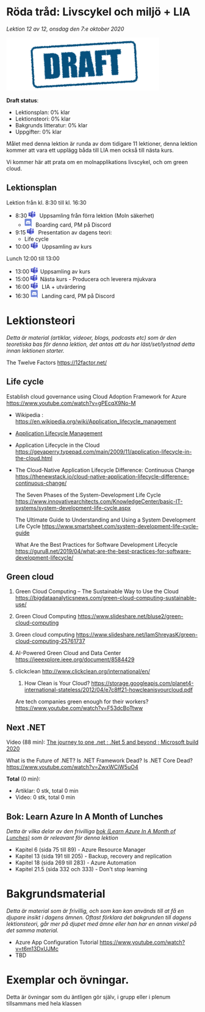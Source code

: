 # Röda tråd: Livscykel och miljö + LIA

*Lektion 12 av 12, onsdag den 7:e oktober 2020*

![Draft](/assets/images/draft.png)

**Draft status**:

* Lektionsplan: 0% klar
* Lektionsteori: 0% klar
* Bakgrunds litteratur: 0% klar
* Uppgifter: 0% klar

Målet med denna lektion är runda av dom tidigare 11 lektioner, denna lektion kommer att vara ett upplägg båda till LIA men också till nästa kurs.

Vi kommer här att prata om en molnapplikations livscykel, och om green cloud.

## Lektionsplan
Lektion från kl. 8:30 till kl. 16:30

* 8:30 <img style="margin-right:0.5em;" src="assets/images/teams18.png"  alt="Teams"/> Uppsamling från förra lektion (Moln säkerhet)
  * <img style="margin-right:0.5em;" src="assets/images/discord18.png" alt="Discord"/> Boarding card, PM på Discord
* 9:15 <img style="margin-right:0.5em;" src="assets/images/teams18.png"  alt="Teams"/> Presentation av dagens teori: 
  * Life cycle
* 10:00 <img style="margin-right:0.5em;" src="assets/images/teams18.png"  alt="Teams"/> Uppsamling av kurs

Lunch 12:00 till 13:00

* 13:00 <img style="margin-right:0.5em;" src="assets/images/teams18.png" alt="Teams"/>Uppsamling av kurs
* 15:00 <img style="margin-right:0.5em;" src="assets/images/teams18.png" alt="Teams"/>Nästa kurs - Producera och leverera mjukvara
* 16:00 <img style="margin-right:0.5em;" src="assets/images/teams18.png" alt="Teams"/> LIA + utvärdering
* 16:30 <img style="margin-right:0.5em;" src="assets/images/discord18.png" alt="Discord"/> Landing card, PM på Discord

# Lektionsteori
*Detta är material (artiklar, videoer, blogs, podcasts etc) som är den teoretiska bas för denna lektion, det antas att du har läst/set/lystnad detta innan lektionen starter.*



The Twelve Factors https://12factor.net/

## Life cycle

Establish cloud governance using Cloud Adoption Framework for Azure https://www.youtube.com/watch?v=gPEcqX9No-M



* Wikipedia : https://en.wikipedia.org/wiki/Application_lifecycle_management

* [Application Lifecycle Management](https://apprenda.com/library/glossary/a-definition-of-application-lifecycle-management/)

* Application Lifecycle in the Cloud https://gevaperry.typepad.com/main/2009/11/application-lifecycle-in-the-cloud.html

* The Cloud-Native Application Lifecycle Difference: Continuous Change https://thenewstack.io/cloud-native-application-lifecycle-difference-continuous-change/

  The Seven Phases of the System-Development Life Cycle https://www.innovativearchitects.com/KnowledgeCenter/basic-IT-systems/system-development-life-cycle.aspx

  The Ultimate Guide to Understanding and Using a System Development Life Cycle https://www.smartsheet.com/system-development-life-cycle-guide

  What Are the Best Practices for Software Development Lifecycle https://guru8.net/2019/04/what-are-the-best-practices-for-software-development-lifecycle/
## Green cloud

1. Green Cloud Computing – The Sustainable Way to Use the Cloud https://bigdataanalyticsnews.com/green-cloud-computing-sustainable-use/

  2. Green Cloud Computing                https://www.slideshare.net/bluse2/green-cloud-computing

  3. Green cloud computing                https://www.slideshare.net/IamShreyasK/green-cloud-computing-25761737

  4. AI-Powered Green Cloud and Data Center https://ieeexplore.ieee.org/document/8584429

  5. clickclean http://www.clickclean.org/international/en/

     1. How Clean  is Your Cloud? https://storage.googleapis.com/planet4-international-stateless/2012/04/e7c8ff21-howcleanisyourcloud.pdf

     Are tech companies green enough for their workers? https://www.youtube.com/watch?v=F53dcBoTtww

## Next .NET

Video (88 min): [The journey to one .net ; .Net 5 and beyond ; Microsoft build 2020](https://www.youtube.com/watch?v=oyF6RGKlvi8)

What is the Future of .NET? Is .NET Framework Dead? Is .NET Core Dead? https://www.youtube.com/watch?v=ZwxWCiW5uO4



**Total** (0 min):

- Artiklar: 0 stk, total 0 min
- Video: 0 stk, total 0 min

## Bok: Learn Azure In A Month of Lunches

*Detta är vilka delar av den frivilliga [bok (Learn Azure In A Month of Lunches)](info_learningmaterial.md) som är releavant för denna lektion*

* Kapitel 6 (sida 75 till 89) - Azure Resource Manager
* Kapitel 13 (sida 191 till 205) - Backup, recovery and replication
* Kapitel 18 (sida 269 till 283) - Azure Automation
* Kapitel 21.5 (sida 332 och 333) - Don't stop learning

# Bakgrundsmaterial

*Detta är material som är frivillig, och som kan kan används till at få en djupare insikt i dagens ämnen. Oftast förklara det bakgrunden till dagens lektionsteori, går mer på djupet med ämne eller han har en annan vinkel på det samma material.*

* Azure App Configuration Tutorial https://www.youtube.com/watch?v=t6m13DxUJMc
* TBD

# Exemplar och övningar. 

Detta är övningar som du äntligen gör själv, i grupp eller i plenum tillsammans med hela klassen